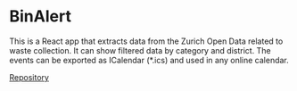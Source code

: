 # BinAlert
This is a React app that extracts data from the Zurich Open Data related to waste collection. It can show filtered data by category and district. The events can be exported as ICalendar (*.ics) and used in any online calendar.

[Repository](https://gitlab.com/alessandroste/bin-alert)
